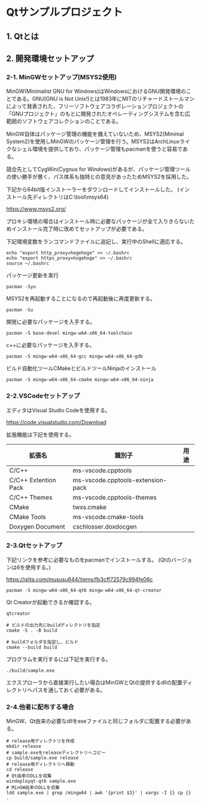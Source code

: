 # Qtサンプルプロジェクト

## 1. Qtとは

## 2. 開発環境セットアップ
### 2-1. MinGWセットアップ(MSYS2使用)

MinGW(Minimalist GNU for Windows)はWindowsにおけるGNU開発環境のことである。GNU(GNU is Not Unix!)とは1983年にMITのリチャードストールマンによって発表された、フリーソフトウェアコラボレーションプロジェクトの「GNUプロジェクト」のもとに開発されたオペレーティングシステムを含む広範囲のソフトウェアコレクションのことである。

MinGW自体はパッケージ管理の機能を備えていないため、MSYS2(Minimal System2)を使用しMinGWのパッケージ管理を行う。MSYS2はArchLinuxライクなシェル環境を提供しており、パッケージ管理もpacmanを使うと容易である。

競合先としてCygWin(Cygnus for Windows)があるが、パッケージ管理ツールの使い勝手が悪く、パス体系も独特との意見があったためMSYS2を採用した。

下記から64bit版インストーラーをダウンロードしてインストールした。
(インストール先ディレクトリはC:\tool\msys64)

https://www.msys2.org/

プロキシ環境の場合はインストール時に必要なパッケージが全て入りきらないためインストール完了時に改めてセットアップが必要である。

下記環境変数をランコマンドファイルに追記し、実行中のShellに適応する。
```
echo "export http_proxy=hogehoge" >> ~/.bashrc
echo "export https_proxy=hogehoge" >> ~/.bashrc
source ~/.bashrc
```

パッケージ更新を実行
```
pacman -Syu
```

MSYS2を再起動することになるので再起動後に再度更新する。

```
pacman -Su
```

開発に必要なパッケージを入手する。
```
pacman -S base-devel mingw-w64-x86_64-toolchain
```

c++に必要なパッケージを入手する。
```
pacman -S mingw-w64-x86_64-gcc mingw-w64-x86_64-gdb
```

ビルド自動化ツールCMakeとビルドツールNinjaのインストール
```
pacman -S mingw-w64-x86_64-cmake mingw-w64-x86_64-ninja
```

### 2-2.VSCodeセットアップ

エディタはVisual Studio Codeを使用する。

https://code.visualstudio.com/Download

拡張機能は下記を使用する。

|拡張名|識別子|用途|
|--|--|--|
|C/C++|ms-vscode.cpptools||
|C/C++ Extention Pack|ms-vscode.cpptools-extension-pack||
|C/C++ Themes|ms-vscode.cpptools-themes||
|CMake|twxs.cmake||
|CMake Tools|ms-vscode.cmake-tools||
|Doxygen Document|cschlosser.doxdocgen||

### 2-3.Qtセットアップ

下記リンクを参考に必要なものをpacmanでインストールする。
(Qtのバージョンは6を使用する。)

https://qiita.com/mususu644/items/fb3cff72579c994fe06c

```
pacman -S mingw-w64-x86_64-qt6 mingw-w64-x86_64-qt-creator
```

Qt Creatorが起動できるか確認する。
```
qtcreator
```

``` shell
# ビルドの出力先にbuildディレクトリを指定
cmake -S . -B build

# buildフォルダを指定し、ビルド
cmake --build build
```

プログラムを実行するには下記を実行する。

``` shell
./build/sample.exe
```

エクスプローラから直接実行したい場合はMinGWとQtの提供するdllの配置ディレクトリへパスを通しておく必要がある。

### 2-4.他者に配布する場合

MinGW、Qt由来の必要なdllをexeファイルと同じフォルダに配置する必要がある。

``` shell
# release用ディレクトリを作成
mkdir release
# sample.exeをreleaseディレクトリへコピー
cp build/sample.exe release
# release用ディレクトリへ移動
cd release
# Qt由来のDLLを収集
windeployqt-qt6 sample.exe
# MinGW由来のDLLを収集
ldd sample.exe | grep /mingw64 | awk '{print $3}' | xargs -I {} cp {} .
```